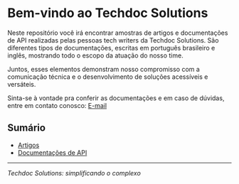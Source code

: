 # Bem-vindo ao Techdoc Solutions

Neste repositório você irá encontrar amostras de artigos e documentações de API realizadas pelas pessoas tech writers da Techdoc Solutions. São diferentes tipos de documentações, escritas em português brasileiro e inglês, mostrando todo o escopo da atuação do nosso time. 

Juntos, esses elementos demonstram nosso compromisso com a comunicação técnica e o desenvolvimento de soluções acessíveis e versáteis.

Sinta-se à vontade pra conferir as documentações e em caso de dúvidas, entre em contato conosco: [E-mail](mailto:techdocsolutions.br@gmail.com)

## Sumário

- [Artigos](Artigos)
- [Documentações de API](APIs)

---

*Techdoc Solutions: simplificando o complexo*
